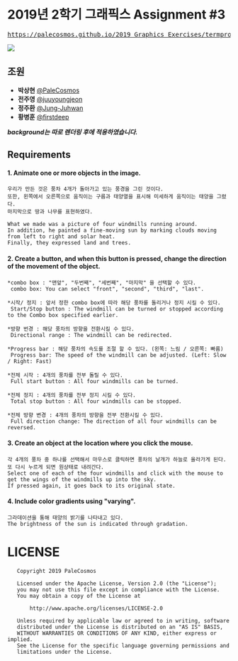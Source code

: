 # 2019년 2학기 그래픽스 Assignment #3
<pre><a href="https://palecosmos.github.io/2019_Graphics_Exercises/termproject/project1/main.html">https://palecosmos.github.io/2019_Graphics_Exercises/termproject/project1/main.html</a></pre>
![](temp.gif)

## 조원

* **박상현** [@PaleCosmos](https://github.com/PaleCosmos)</br>
* **전주영** [@juuyoungjeon](https://github.com/juuyoungjeon)</br>
* **정주환** [@Jung-Juhwan](https://github.com/Jung-Juhwan)</br>
* **황병훈** [@firstdeep](https://github.com/firstdeep)</br>

***background는 따로 렌더링 후에 적용하였습니다.***

## Requirements

#### 1. Animate one or more objects in the image.
```
우리가 만든 것은 풍차 4개가 돌아가고 있는 풍경을 그린 것이다. 
또한, 왼쪽에서 오른쪽으로 움직이는 구름과 태양열을 표시해 미세하게 움직이는 태양을 그렸다.
마지막으로 땅과 나무를 표현하였다.

What we made was a picture of four windmills running around. 
In addition, he painted a fine-moving sun by marking clouds moving from left to right and solar heat.
Finally, they expressed land and trees.
```

#### 2. Create a button, and when this button is pressed, change the direction of the movement of the object.
```
*combo box : "맨앞", "두번째", "세번째", "마지막" 을 선택할 수 있다.
 combo box: You can select "front", "second", "third", "last".

*시작/ 정지 : 앞서 정한 combo box에 따라 해당 풍차를 돌리거나 정지 시킬 수 있다.
 Start/Stop button : The windmill can be turned or stopped according to the Combo box specified earlier.

*방향 번경 : 해당 풍차의 방향을 전환시킬 수 있다.
 Directional range : The windmill can be redirected.

*Progress bar : 해당 풍차의 속도를 조절 할 수 있다. (왼쪽: 느림 / 오른쪽: 빠름)
 Progress bar: The speed of the windmill can be adjusted. (Left: Slow / Right: Fast)

*전체 시작 : 4개의 풍차를 전부 돌릴 수 있다.
 Full start button : All four windmills can be turned.

*전체 정지 : 4개의 풍차를 전부 정지 시킬 수 있다.
 Total stop button : All four windmills can be stopped.

*전체 방향 변경 : 4개의 풍차의 방향을 전부 전환시킬 수 있다.
 Full direction change: The direction of all four windmills can be reversed.
```

#### 3. Create an object at the location where you click the mouse.
```
각 4개의 풍차 중 하나를 선택해서 마우스로 클릭하면 풍차의 날개가 하늘로 올라가게 된다.
또 다시 누르게 되면 원상태로 내려간다.
Select one of each of the four windmills and click with the mouse to get the wings of the windmills up into the sky.
If pressed again, it goes back to its original state.
```
#### 4. Include color gradients using "varying".
```
그라데이션을 통해 태양의 밝기를 나타내고 있다.
The brightness of the sun is indicated through gradation.

```

# LICENSE
```
   Copyright 2019 PaleCosmos

   Licensed under the Apache License, Version 2.0 (the "License");
   you may not use this file except in compliance with the License.
   You may obtain a copy of the License at

       http://www.apache.org/licenses/LICENSE-2.0

   Unless required by applicable law or agreed to in writing, software
   distributed under the License is distributed on an "AS IS" BASIS,
   WITHOUT WARRANTIES OR CONDITIONS OF ANY KIND, either express or implied.
   See the License for the specific language governing permissions and
   limitations under the License.
```
